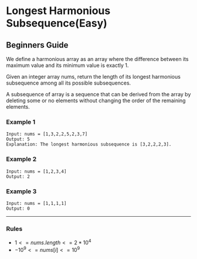 # Longest Harmonious Subsequence(Easy)

## Beginners Guide

We define a harmonious array as an array where the difference between its maximum value and its minimum value is exactly 1.

Given an integer array nums, return the length of its longest harmonious subsequence among all its possible subsequences.

A subsequence of array is a sequence that can be derived from the array by deleting some or no elements without changing the order of the remaining elements.

### Example 1

```go=
Input: nums = [1,3,2,2,5,2,3,7]
Output: 5
Explanation: The longest harmonious subsequence is [3,2,2,2,3].
```

### Example 2

```go=
Input: nums = [1,2,3,4]
Output: 2
```

### Example 3

```go=
Input: nums = [1,1,1,1]
Output: 0
```

---

### Rules

* $1 <= nums.length <= 2 * 10^4$
* $-10^9 <= nums[i] <= 10^9$
